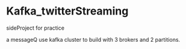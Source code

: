 # Kafka_twitterStreaming

sideProject for practice

a messageQ use kafka cluster to build with 3 brokers and 2 partitions.
